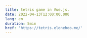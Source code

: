 ```yaml
---
title: tetris game in Vue.js.
date: 2022-04-13T12:00:00.000
lang: en
duration: 5min
href: 'https://tetris.elonehoo.me/'
---
```



